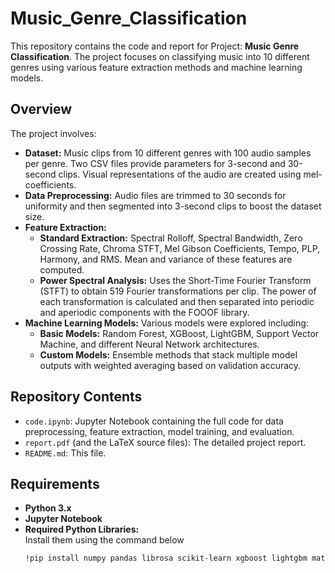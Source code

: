 # Music_Genre_Classification

This repository contains the code and report for Project: **Music Genre Classification**. The project focuses on classifying music into 10 different genres using various feature extraction methods and machine learning models.

## Overview

The project involves:
- **Dataset:** Music clips from 10 different genres with 100 audio samples per genre. Two CSV files provide parameters for 3-second and 30-second clips. Visual representations of the audio are created using mel-coefficients.
- **Data Preprocessing:** Audio files are trimmed to 30 seconds for uniformity and then segmented into 3-second clips to boost the dataset size.
- **Feature Extraction:** 
  - **Standard Extraction:** Spectral Rolloff, Spectral Bandwidth, Zero Crossing Rate, Chroma STFT, Mel Gibson Coefficients, Tempo, PLP, Harmony, and RMS. Mean and variance of these features are computed.
  - **Power Spectral Analysis:** Uses the Short-Time Fourier Transform (STFT) to obtain 519 Fourier transformations per clip. The power of each transformation is calculated and then separated into periodic and aperiodic components with the FOOOF library.
- **Machine Learning Models:** Various models were explored including:
  - **Basic Models:** Random Forest, XGBoost, LightGBM, Support Vector Machine, and different Neural Network architectures.
  - **Custom Models:** Ensemble methods that stack multiple model outputs with weighted averaging based on validation accuracy.

## Repository Contents

- `code.ipynb`: Jupyter Notebook containing the full code for data preprocessing, feature extraction, model training, and evaluation.
- `report.pdf` (and the LaTeX source files): The detailed project report.
- `README.md`: This file.

## Requirements

- **Python 3.x**
- **Jupyter Notebook**
- **Required Python Libraries:**  
  Install them using the command below 
  ```bash
  !pip install numpy pandas librosa scikit-learn xgboost lightgbm matplotlib tensorflow fooof

